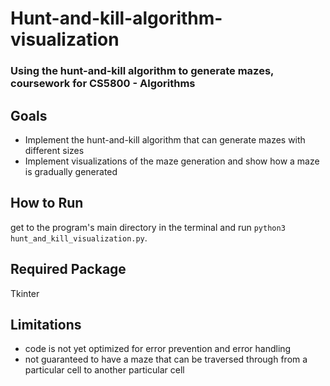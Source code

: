 # Hunt-and-kill-algorithm-visualization

### Using the hunt-and-kill algorithm to generate mazes, coursework for CS5800 - Algorithms

## Goals
- Implement the hunt-and-kill algorithm that can generate mazes with different sizes
- Implement visualizations of the maze generation and show how a maze is gradually generated

## How to Run
get to the program's main directory in the terminal and run `python3 hunt_and_kill_visualization.py`.

## Required Package
Tkinter

## Limitations
- code is not yet optimized for error prevention and error handling 
- not guaranteed to have a maze that can be traversed through from a particular cell to another particular cell
